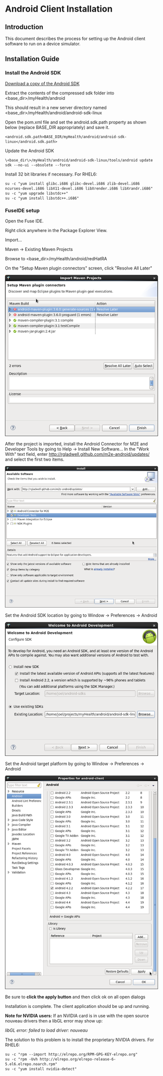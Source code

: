 Android Client Installation
========
Introduction
--------
This document describes the process for setting up the Android client software to run on a device simulator.

Installation Guide
--------

### Install the Android SDK

[Download a copy of the Android SDK](http://developer.android.com/sdk/index.html)

Extract the contents of the compressed sdk folder into \<base_dir\>/myHealth/android

This should result in a new server directory named \<base_dir\>/myHealth/android/android-sdk-linux

Open the pom.xml file and set the android.sdk.path property as shown below (replace BASE_DIR appropriately) and save it.
```
<android.sdk.path>BASE_DIR/myHealth/android/android-sdk-linux</android.sdk.path>
```

Update the Android SDK
```
\<base_dir\>/myHealth/android/android-sdk-linux/tools/android update sdk --no-ui --obsolete --force
```

Install 32 bit libraries if necessary. For RHEL6:
```
su -c "yum install glibc.i686 glibc-devel.i686 zlib-devel.i686 ncurses-devel.i686 libX11-devel.i686 libXrender.i686 libXrandr.i686"
su -c "yum upgrade libstdc++"
su -c "yum install libstdc++.i686"
```

### FuseIDE setup

Open the Fuse IDE.

Right click anywhere in the Package Explorer View.

Import...

Maven -> Existing Maven Projects

Browse to \<base_dir\>/myHealth/android/redHatRA

On the "Setup Maven plugin connectors" screen, click "Resolve All Later"

![Screen Shot](./resolveLater.png "Resolve All Later")


After the project is imported, install the Android Connector for M2E and Developer Tools by going to Help -> Install New Software...
In the "Work With" text field, enter http://rgladwell.github.com/m2e-android/updates/ and select the first two items.

![Screen Shot](./androidInstall.png "Install the connector and dev tools")

Set the Android SDK location by going to Window -> Preferences -> Android

![Screen Shot](./sdkConfig.png "Set the SDK location")

Set the Android target platform by going to Window -> Preferences -> Android

![Screen Shot](./setTarget.png "Set the target platform")

Be sure to **click the apply button** and then click ok on all open dialogs

Installation is complete. The client application should be up and running.


**Note for NVIDIA users:** If an NVIDIA card is in use with the open source nouveau drivers then a libGL error may show up:

*libGL error: failed to load driver: nouveau*

The solution to this problem is to install the proprietary NVIDIA drivers. For RHEL6:
```
su -c "rpm --import http://elrepo.org/RPM-GPG-KEY-elrepo.org"
su -c "rpm -Uvh http://elrepo.org/elrepo-release-6-5.el6.elrepo.noarch.rpm"
su -c "yum install nvidia-detect"
```










